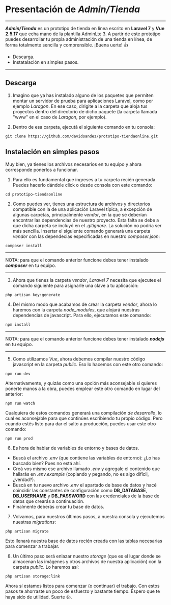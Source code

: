 

# Presentación de *Admin/Tienda*
---
***Admin/Tienda*** es un prototipo de tienda en línea escrito en **Laravel 7** y **Vue 2.5.17** que echa mano de la plantilla AdminLte 3.
A partir de este prototipo puedes desarrollar tu propia administración de una tienda en línea, de forma totalmente sencilla y comprensible. ¡Buena uerte! :+1:  

* Descarga.
* Instatalación en simples pasos. 


___
## Descarga

1. Imagino que ya has instalado alguno de los paquetes que permiten montar un servidor de prueba para aplicaciones Laravel, como por ejemplo *Laragon*.
En ese caso, dirigite a la carpeta que aloja tus proyectos dentro del directorio de dicho paquete (la carpeta llamada "www" en el caso de *Laragon*, por ejemplo).

2. Dentro de esa carpeta, ejecutá el siguiente comando en tu consola:

```
git clone https://github.com/davidsandez/prototipo-tiendaonline.git
```
## Instalación en simples pasos

Muy bien, ya tienes los archivos necesarios en tu equipo y ahora corresponde ponerlos a funcionar.

1. Para ello es fundamental que ingreses a tu carpeta recién generada. Puedes hacerlo dándole click o desde consola con este comando:

```
cd prototipo-tiendaonline
```

2. Como puedes ver, tienes una estructura de archivos y directorios compatible con la de una aplicación Laravel típica, a excepción de algunas carpetas, principalmente *vendor*, en la que se deberían encontrar las dependencias de nuestro proyecto. Esta falta se debe a que dicha carpeta se incluyó en el *.gitignore*.
La solución no podría ser más sencilla. Insertar el siguiente comando generará una carpeta *vendor* con las dependecias especificadas en nuestro *composer.json*:

```
composer install
```
---
NOTA: para que el comando anterior funcione debes tener instalado ***composer*** en tu equipo.

---

3. Ahora que tienes la carpeta *vendor*, *Laravel 7* necesita que ejecutes el comando siguiente para asignarle una clave a tu aplicación:

```
php artisan key:generate
```


4. Del mismo modo que acabamos de crear la carpeta *vendor*, ahora lo haremos con la carpeta *node_modules*, que alojará nuestras dependencias de javascript.
Para ello, ejecutamos este comando:
```
npm install
```
---
NOTA: para que el comando anterior funcione debes tener instalado ***nodejs*** en tu equipo.

---

5. Como utilizamos *Vue*, ahora debemos compilar nuestro código javascript en la carpeta *public*.
Eso lo hacemos con este otro comando:
```
npm run dev
```
Alternativamente, y quizás como una opción más aconsejable si quieres ponerte manos a la obra, puedes emplear este otro comando en lugar del anterior:
 ```
 npm run watch
 ```
Cualquiera de estos comandos generará una compilación *de desarrollo*, lo cual es aconsejable para que continúes escribiendo tu propio código. Pero cuando estés listo para dar el salto a producción, puedes usar este otro comando:
 ```
 npm run prod
 ```
6. Es hora de hablar de variables de entorno y bases de datos.
* Buscá el archivo *.env* (que contiene las variables de entorno): ¿Lo has buscado bien? Pues no está ahí.
* Creá vos mismo ese archivo llamado *.env* y agregale el contenido que hallarás en *.env.example* (copiando y pegando, no es algo difícil, ¿verdad?).
* Buscá en tu nuevo archivo *.env* el apartado de base de datos y hacé coincidir las constantes de configuración como **DB_DATABASE**, **DB_USERNAME** y **DB_PASSWORD** con las credenciales de la base de datos que crearás a continuación.
* Finalmente deberás crear tu base de datos.

7. Volvamos, para nuestros últimos pasos, a nuestra consola y ejecutemos nuestras *migrations*:

```
php artisan migrate
```

Esto llenará nuestra base de datos recién creada con las tablas necesarias para comenzar a trabajar.

8. Un último paso será enlazar nuestro *storage* (que es el lugar donde se almacenan las imágenes y otros archivos de nuestra aplicación) con la carpeta *public*. Lo haremos así:

```
php artisan storage:link
```


Ahora sí estamos listos para comenzar (o continuar) el trabajo. Con estos pasos te ahorraste un poco de esfuerzo y bastante tiempo. Espero que te haya sido de utilidad. Suerte  :+1:.

